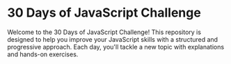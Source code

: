 # 30 Days of JavaScript Challenge

Welcome to the 30 Days of JavaScript Challenge! This repository is designed to help you improve your JavaScript skills with a structured and progressive approach. Each day, you'll tackle a new topic with explanations and hands-on exercises.
